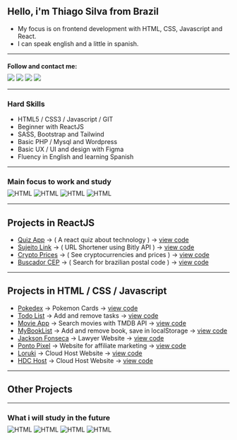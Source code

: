 ## Hello, i'm Thiago Silva from Brazil

- My focus is on frontend development with HTML, CSS, Javascript and React. 
- I can speak english and a little in spanish.

---

#### Follow and contact me:
<div style="display: inline_block; margin:-10px 0 15px 0;">
  <a href="https://www.linkedin.com/in/thiagowfer" target="_blank"><img src="https://img.shields.io/badge/LinkedIn-0077B5?style=for-the-badge&logo=linkedin&logoColor=white" target="_blank"></a>
  <a href="https://instagram.com/thiagowfer" target="_blank"><img src="https://img.shields.io/badge/-Instagram-%23E4405F?style=for-the-badge&logo=instagram&logoColor=white" target="_blank"></a>
  <a href="https://twitter.com/thiaguitofer" target="_blank"><img src="https://img.shields.io/badge/Twitter-1DA1F2?style=for-the-badge&logo=twitter&logoColor=white" target="_blank"></a>  
  <a href="https://behance.net/thiagowfer" target="_blank"><img src="https://img.shields.io/badge/Behance-0054F7?style=for-the-badge&logo=behance&logoColor=white" target="_blank"></a>
  
</div>

---

### Hard Skills
- HTML5 / CSS3 / Javascript / GIT 
- Beginner with ReactJS  
- SASS, Bootstrap and Tailwind
- Basic PHP / Mysql and Wordpress
- Basic UX / UI and design with Figma
- Fluency in English and learning Spanish
---

### Main focus to work and study   

<div style="display: inline_block; margin:-10px 0 15px 0;">
  <img align="center" alt="HTML" src="https://img.shields.io/badge/HTML5-E34F26?style=for-the-badge&logo=html5&logoColor=white">
  <img align="center" alt="HTML" src="https://img.shields.io/badge/CSS3-1572B6?style=for-the-badge&logo=css3&logoColor=white">
 <img align="center" alt="HTML" src="https://img.shields.io/badge/JavaScript-323330?style=for-the-badge&logo=javascript&logoColor=F7DF1E">
 <img align="center" alt="HTML" src="https://img.shields.io/badge/React-20232A?style=for-the-badge&logo=react&logoColor=61DAFB">
</div> 

---

## Projects in ReactJS

- [Quiz App](https://reacttech-quiz.vercel.app/) -> ( A react quiz about technology ) -> [view code](https://github.com/thiagowfer/react-quiz)
- [Sujeito Link](https://sujeito-link.netlify.app) -> ( URL Shortener using Bitly API ) -> [view code](https://github.com/thiagowfer/sujeitolink)
- [Crypto Prices](https://react-cryptoprices.netlify.app) -> ( See cryptocurrencies and prices ) -> [view code](https://github.com/thiagowfer/crypto-prices)
- [Buscador CEP](https://react-buscador-cep.netlify.app) -> ( Search for brazilian postal code ) -> [view code](https://github.com/thiagowfer/buscador-cep)

---

## Projects in HTML / CSS / Javascript
- [Pokedex](https://thiagowfer.github.io/pokedex) ->  Pokemon Cards  -> [view code](https://github.com/thiagowfer/pokedex)
- [Todo List](https://thiagowfer.github.io/todo-list-js/) ->  Add and remove tasks -> [view code](https://github.com/thiagowfer/todo-list-js)
- [Movie App](https://thiagowfer.github.io/movie-app/) -> Search movies with TMDB API -> [view code](https://github.com/thiagowfer/movie-app )
- [MyBookList](https://thiagowfer.github.io/mybooklist-app/) -> Add and remove book, save in localStorage -> [view code](https://github.com/thiagowfer/mybooklist-app) 
- [Jackson Fonseca](https://thiagowfer.github.io/jackson-fonseca) -> Lawyer Website  -> [view code](https://github.com/thiagowfer/jackson-fonseca )
- [Ponto Pixel](https://thiagowfer.github.io/ponto-pixel) -> Website for affiliate marketing  -> [view code](https://github.com/thiagowfer/ponto-pixel )
- [Loruki](https://ioruki.netlify.app) -> Cloud Host Website -> [view code](https://github.com/thiagowfer/loruki-website )
- [HDC Host](https://thiagowfer.github.io/hdc-host/) -> Cloud Host Website -> [view code](https://github.com/thiagowfer/hdc-host ) 

---

## Other Projects 

---
### What i will study in the future
<div style="display: inline_block; margin:-10px 0 15px 0;">
  <img align="center" alt="HTML" src="https://img.shields.io/badge/Node.js-43853D?style=for-the-badge&logo=node.js&logoColor=white">
  <img align="center" alt="HTML" src="https://img.shields.io/badge/React_Native-20232A?style=for-the-badge&logo=react&logoColor=61DAFB">
 <img align="center" alt="HTML" src="https://img.shields.io/badge/C%23-239120?style=for-the-badge&logo=c-sharp&logoColor=white">
 <img align="center" alt="HTML" src="https://img.shields.io/badge/Unity-100000?style=for-the-badge&logo=unity&logoColor=white">
</div> 

